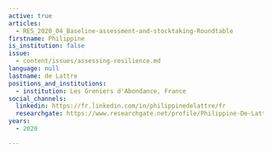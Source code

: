 ```yaml
---
active: true
articles:
  - RES_2020_04_Baseline-assessment-and-stocktaking-Roundtable
firstname: Philippine
is_institution: false
issue:
  - content/issues/assessing-resilience.md
language: null
lastname: de Lattre
positions_and_institutions:
  - institution: Les Greniers d'Abondance, France
social_channels:
  linkedin: https://fr.linkedin.com/in/philippinedelattre/fr
  researchgate: https://www.researchgate.net/profile/Philippine-De-Lattre
years:
  - 2020

---
```

